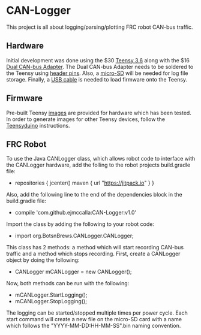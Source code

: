 # CAN-Logger

This project is all about logging/parsing/plotting FRC robot CAN-bus traffic.

## Hardware

Initial development was done using the $30 [Teensy 3.6](https://www.pjrc.com/teensy/)
along with the $16 [Dual CAN-bus Adapter](https://www.tindie.com/products/Fusion/dual-can-bus-adapter-for-teensy-35-36/).
The Dual CAN-bus Adapter needs to be soldered to the Teensy using [header pins](https://www.pjrc.com/store/header_20x1.html).
Also, a [micro-SD](https://www.amazon.com/SanDisk-Ultra-microSDXC-Memory-Adapter/dp/B073K14CVB/ref=asc_df_B073K14CVB/?tag=hyprod-20&linkCode=df0&hvadid=309776868400&hvpos=&hvnetw=g&hvrand=12376106667856342225&hvpone=&hvptwo=&hvqmt=&hvdev=c&hvdvcmdl=&hvlocint=&hvlocphy=9019575&hvtargid=pla-348080513499&language=en_US&th=1)
will be needed for log file storage. Finally, a [USB cable](https://www.pjrc.com/store/cable_usb_micro_b.html)
is needed to load firmware onto the Teensy.

## Firmware

Pre-built Teensy [images](https://github.com/ejmccalla/CAN-Logger/tree/master/src/hardware/Teensy/images) are provided for hardware which has been tested.  In order to generate images for other Teensy devices, follow the [Teensyduino](https://www.pjrc.com/teensy/teensyduino.html) instructions.

## FRC Robot

To use the Java CANLogger class, which allows robot code to interface with the CANLogger hardware, add the folling to the robot projects build.gradle file:

* repositories {
    jcenter()
    maven { url "https://jitpack.io" }
}

Also, add the following line to the end of the dependencies block in the build.gradle file:

* compile 'com.github.ejmccalla:CAN-Logger:v1.0'

Import the class by adding the following to your robot code:

* import org.BotsnBrews.CANLogger.CANLogger;

This class has 2 methods: a method which will start recording CAN-bus traffic and a method which stops recording.  First, create a CANLogger object by doing the following:

* CANLogger mCANLogger = new CANLogger();

Now, both methods can be run with the following:

* mCANLogger.StartLogging();
* mCANLogger.StopLogging();

The logging can be started/stopped multiple times per power cycle.  Each start command will create a new file on the micro-SD card with a name which follows the "YYYY-MM-DD:HH-MM-SS".bin naming convention.